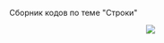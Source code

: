 Сборник кодов по теме "Строки"

<p align="center">
  <img src="https://github.com/Macc0de/C_collection/assets/138070020/ec1996e6-fac1-410f-bfa9-917ad1c8f8e6">
</p>
